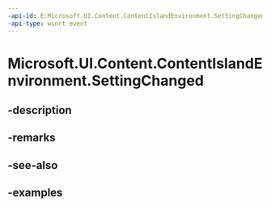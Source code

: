 ```yaml
---
-api-id: E:Microsoft.UI.Content.ContentIslandEnvironment.SettingChanged
-api-type: winrt event
---
```


# Microsoft.UI.Content.ContentIslandEnvironment.SettingChanged

<!--
public event Windows.Foundation.TypedEventHandler<Microsoft.UI.Content.ContentIslandEnvironment,Microsoft.UI.Content.ContentEnvironmentSettingChangedEventArgs> SettingChanged;
-->


## -description

## -remarks

## -see-also

## -examples


